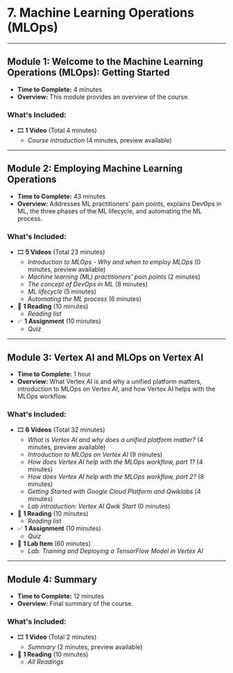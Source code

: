 # 7. Machine Learning Operations (MLOps)

---

## Module 1: Welcome to the Machine Learning Operations (MLOps): Getting Started
- **Time to Complete:** 4 minutes  
- **Overview:** This module provides an overview of the course.  

### What's Included:
- 🎞 **1 Video** (Total 4 minutes)  
  - *Course introduction* (4 minutes, preview available)

---

## Module 2: Employing Machine Learning Operations
- **Time to Complete:** 43 minutes  
- **Overview:** Addresses ML practitioners’ pain points, explains DevOps in ML, the three phases of the ML lifecycle, and automating the ML process.

### What's Included:
- 🎞 **5 Videos** (Total 23 minutes)
  - *Introduction to MLOps - Why and when to employ MLOps* (0 minutes, preview available)
  - *Machine learning (ML) practitioners’ pain points* (2 minutes)
  - *The concept of DevOps in ML* (8 minutes)
  - *ML lifecycle* (5 minutes)
  - *Automating the ML process* (6 minutes)
- 📖 **1 Reading** (10 minutes)
  - *Reading list*
- ✅ **1 Assignment** (10 minutes)
  - *Quiz*

---

## Module 3: Vertex AI and MLOps on Vertex AI
- **Time to Complete:** 1 hour  
- **Overview:** What Vertex AI is and why a unified platform matters, introduction to MLOps on Vertex AI, and how Vertex AI helps with the MLOps workflow.

### What's Included:
- 🎞 **6 Videos** (Total 32 minutes)
  - *What is Vertex AI and why does a unified platform matter?* (4 minutes, preview available)
  - *Introduction to MLOps on Vertex AI* (9 minutes)
  - *How does Vertex AI help with the MLOps workflow, part 1?* (4 minutes)
  - *How does Vertex AI help with the MLOps workflow, part 2?* (8 minutes)
  - *Getting Started with Google Cloud Platform and Qwiklabs* (4 minutes)
  - *Lab introduction: Vertex AI Qwik Start* (0 minutes)
- 📖 **1 Reading** (10 minutes)
  - *Reading list*
- ✅ **1 Assignment** (10 minutes)
  - *Quiz*
- 🔬 **1 Lab Item** (60 minutes)
  - *Lab: Training and Deploying a TensorFlow Model in Vertex AI*

---

## Module 4: Summary
- **Time to Complete:** 12 minutes  
- **Overview:** Final summary of the course.

### What's Included:
- 🎞 **1 Video** (Total 2 minutes)
  - *Summary* (2 minutes, preview available)
- 📖 **1 Reading** (10 minutes)
  - *All Readings*
